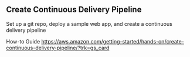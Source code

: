 
## Create Continuous Delivery Pipeline
Set up a git repo, deploy a sample web app, and create a continuous delivery pipeline

How-to Guide https://aws.amazon.com/getting-started/hands-on/create-continuous-delivery-pipeline/?trk=gs_card
